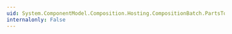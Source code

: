 ```yaml
---
uid: System.ComponentModel.Composition.Hosting.CompositionBatch.PartsToAdd
internalonly: False
---
```

